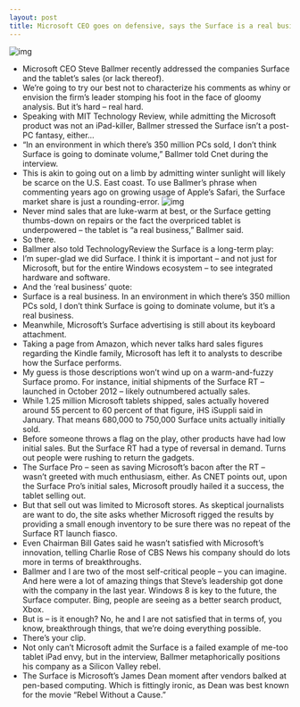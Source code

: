 ```yaml
---
layout: post
title: Microsoft CEO goes on defensive, says the Surface is a real business
---
```

![img](http://media.idownloadblog.com/wp-content/uploads/2011/01/Microsofts-Steve-Ballmer-Calling-the-Shots.jpeg)
* Microsoft CEO Steve Ballmer recently addressed the companies Surface and the tablet’s sales (or lack thereof).
* We’re going to try our best not to characterize his comments as whiny or envision the firm’s leader stomping his foot in the face of gloomy analysis. But it’s hard – real hard.
* Speaking with MIT Technology Review, while admitting the Microsoft product was not an iPad-killer, Ballmer stressed the Surface isn’t a post-PC fantasy, either…
* “In an environment in which there’s 350 million PCs sold, I don’t think Surface is going to dominate volume,” Ballmer told Cnet during the interview.
* This is akin to going out on a limb by admitting winter sunlight will likely be scarce on the U.S. East coast. To use Ballmer’s phrase when commenting years ago on growing usage of Apple’s Safari, the Surface market share is just a rounding-error.
![img](http://media.idownloadblog.com/wp-content/uploads/2013/01/MS-surface-pro.jpg)
* Never mind sales that are luke-warm at best, or the Surface getting thumbs-down on repairs or the fact the overpriced tablet is underpowered – the tablet is “a real business,” Ballmer said.
* So there.
* Ballmer also told TechnologyReview the Surface is a long-term play:
* I’m super-glad we did Surface. I think it is important – and not just for Microsoft, but for the entire Windows ecosystem – to see integrated hardware and software. 
* And the ‘real business’ quote:
* Surface is a real business. In an environment in which there’s 350 million PCs sold, I don’t think Surface is going to dominate volume, but it’s a real business.
* Meanwhile, Microsoft’s Surface advertising is still about its keyboard attachment.
* Taking a page from Amazon, which never talks hard sales figures regarding the Kindle family, Microsoft has left it to analysts to describe how the Surface performs.
* My guess is those descriptions won’t wind up on a warm-and-fuzzy Surface promo. For instance, initial shipments of the Surface RT – launched in October 2012 – likely outnumbered actually sales.
* While 1.25 million Microsoft tablets shipped, sales actually hovered around 55 percent to 60 percent of that figure, iHS iSuppli said in January. That means 680,000 to 750,000 Surface units actually initially sold.
* Before someone throws a flag on the play, other products have had low initial sales. But the Surface RT had a type of reversal in demand. Turns out people were rushing to return the gadgets.
* The Surface Pro – seen as saving Microsoft’s bacon after the RT – wasn’t greeted with much enthusiasm, either. As CNET points out, upon the Surface Pro’s initial sales, Microsoft proudly hailed it a success, the tablet selling out.
* But that sell out was limited to Microsoft stores. As skeptical journalists are want to do, the site asks whether Microsoft rigged the results by providing a small enough inventory to be sure there was no repeat of the Surface RT launch fiasco.
* Even Chairman Bill Gates said he wasn’t satisfied with Microsoft’s innovation, telling Charlie Rose of CBS News his company should do lots more in terms of breakthroughs.
* Ballmer and I are two of the most self-critical people – you can imagine. And here were a lot of amazing things that Steve’s leadership got done with the company in the last year. Windows 8 is key to the future, the Surface computer. Bing, people are seeing as a better search product, Xbox.
* But is – is it enough? No, he and I are not satisfied that in terms of, you know, breakthrough things, that we’re doing everything possible.
* There’s your clip.
* Not only can’t Microsoft admit the Surface is a failed example of me-too tablet iPad envy, but in the interview, Ballmer metaphorically positions his company as a Silicon Valley rebel.
* The Surface is Microsoft’s James Dean moment after vendors balked at pen-based computing. Which is fittingly ironic, as Dean was best known for the movie “Rebel Without a Cause.”

